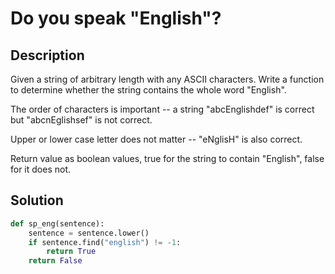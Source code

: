 # Do you speak "English"?

## Description

Given a string of arbitrary length with any ASCII characters. Write a function to determine whether the string contains the whole word "English".

The order of characters is important -- a string "abcEnglishdef" is correct but "abcnEglishsef" is not correct.

Upper or lower case letter does not matter -- "eNglisH" is also correct.

Return value as boolean values, true for the string to contain "English", false for it does not.

## Solution

```python
def sp_eng(sentence): 
    sentence = sentence.lower()
    if sentence.find("english") != -1:
        return True
    return False
